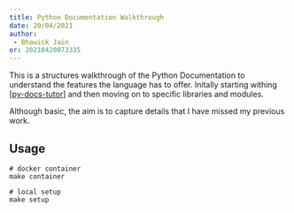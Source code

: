 ```yaml
---
title: Python Documentation Walkthrough
date: 20/04/2021 
author:
 - Bhawick Jain
or: 20210420073335
---
```


This is a structures walkthrough of the Python Documentation to understand the features the language has to offer. Initally starting withing [[py-docs-tutor](https://docs.python.org/3/tutorial/index.html)] and then moving on to specific libraries and modules.

Although basic, the aim is to capture details that I have missed my previous work.

## Usage
```
# docker container
make container

# local setup
make setup
```
